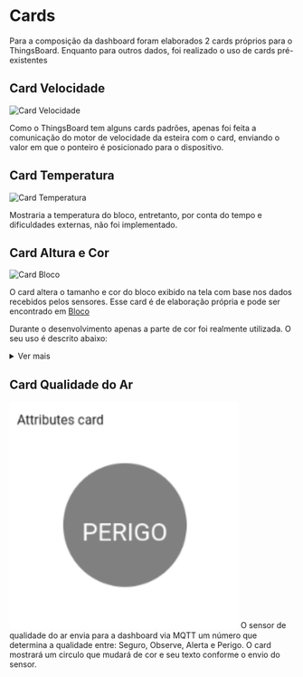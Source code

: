 # Cards
Para a composição da dashboard foram elaborados 2 cards próprios para o ThingsBoard. Enquanto para outros dados, foi realizado o uso de cards pré-existentes


## Card Velocidade 
<img src="https://github.com/sooarees/Dashboard-ThingsBoard/blob/main/Imagens/Card%20Velocidade.png" width="405" alt="Card Velocidade"/>


Como o ThingsBoard tem alguns cards padrões, apenas foi feita a comunicação do motor de velocidade da esteira com o card, enviando o valor em que o ponteiro é posicionado para o dispositivo.


## Card Temperatura
![Card Temperatura](https://github.com/sooarees/Dashboard-ThingsBoard/blob/main/Imagens/Card%20Temperatura.png)

Mostraria a temperatura do bloco, entretanto, por conta do tempo e dificuldades externas, não foi implementado.


## Card Altura e Cor
<img src="https://github.com/sooarees/Dashboard-ThingsBoard/blob/main/Imagens/Bloco%20Imagem.png" width="405" alt="Card Bloco"/>

O card altera o tamanho e cor do bloco exibido na tela com base nos dados recebidos pelos sensores. Esse card é de elaboração própria e pode ser encontrado em [Bloco](https://github.com/sooarees/Dashboard-ThingsBoard/blob/main/Cards/Block-Card.js)

Durante o desenvolvimento apenas a parte de cor foi realmente utilizada. O seu uso é descrito abaixo:

<details>
  <summary>
    Ver mais
  </summary>

  Para o uso do card é necessário o cadastro das 'datasources' utilizando 'labels' específicas com o valor "Cor" e "Altura", somente com este uso haverá o funcionamento correto

  Para a cor do bloco, uma string com código aceito pelo CSS é necessário.
</details>

## Card Qualidade do Ar

<img src="https://github.com/sooarees/Dashboard-ThingsBoard/blob/main/Imagens/SensorAr.png" width="405" alt="Card Sensor de Ar"/>
O sensor de qualidade do ar envia para a dashboard via MQTT um número que determina a qualidade entre: Seguro, Observe, Alerta e Perigo. O card mostrará um circulo que mudará de cor e seu texto conforme o envio do sensor.
